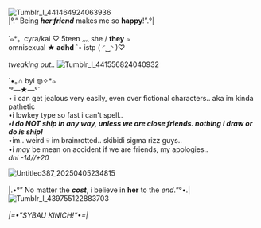 ![Tumblr_l_441464924063936](https://github.com/user-attachments/assets/3b817b44-9b30-4b50-af3d-72892dcdaeb7)
 <br>|°.“ Being ***her friend*** makes me so **happy**!”.°|
 <br>
 <br>⁠˙⁠๑*⁠。cyra/kai ♡ 5teen 灬 she / **they** ๑
 <br> omnisexual ★ **adhd** `• istp (⁠ ⁠◜⁠‿⁠◝⁠ ⁠)⁠♡
 <br>
 <br> _tweaking out.._
![Tumblr_l_441556824040932](https://github.com/user-attachments/assets/7d9b64eb-c782-4afa-bf85-37ace9283789)


⁠´⁠•⁠｡⁠∩ byi ◍⁠✧⁠*๑ 
 <br> ‘°—★—°`
 <br> • i can get jealous very easily, even over fictional characters.. aka im kinda pathetic
 <br>  •i lowkey type so fast i can't spell..
 <br> ***•i do NOT ship in any way, unless we are close friends. nothing i draw or do is ship!***
 <br> •im.. weird 💀 im brainrotted.. skibidi sigma rizz guys..
 <br> •i *may* be mean on accident if we are friends, my apologies..
 <br> *dni -14//+20*

![Untitled387_20250405234815](https://github.com/user-attachments/assets/cf556cfb-9f18-4894-8dbf-b01c13b80587)
 <br>
 <br> |.•°” No matter the ***cost***, i believe in **her** to the *end*.“°•.|
 <br>
![Tumblr_l_439755122883703](https://github.com/user-attachments/assets/24c3369d-40e1-42aa-8c46-39bb0ca1ad6f)
 <br>
 <br> *|=•”SYBAU KINICH!“•=|*
